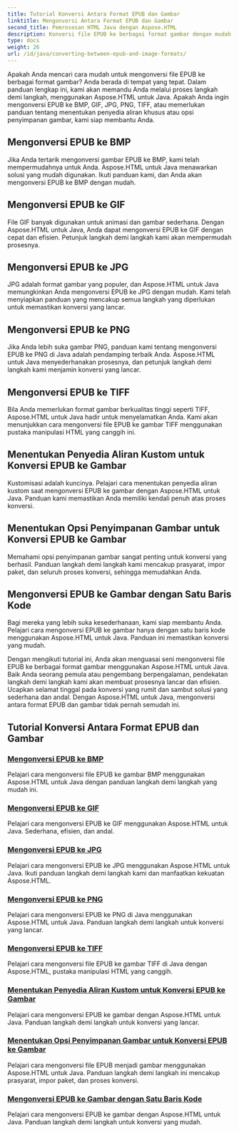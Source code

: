 ```yaml
---
title: Tutorial Konversi Antara Format EPUB dan Gambar
linktitle: Mengonversi Antara Format EPUB dan Gambar
second_title: Pemrosesan HTML Java dengan Aspose.HTML
description: Konversi file EPUB ke berbagai format gambar dengan mudah menggunakan Aspose.HTML untuk Java. Panduan langkah demi langkah untuk konversi yang lancar.
type: docs
weight: 26
url: /id/java/converting-between-epub-and-image-formats/
---
```


Apakah Anda mencari cara mudah untuk mengonversi file EPUB ke berbagai format gambar? Anda berada di tempat yang tepat. Dalam panduan lengkap ini, kami akan memandu Anda melalui proses langkah demi langkah, menggunakan Aspose.HTML untuk Java. Apakah Anda ingin mengonversi EPUB ke BMP, GIF, JPG, PNG, TIFF, atau memerlukan panduan tentang menentukan penyedia aliran khusus atau opsi penyimpanan gambar, kami siap membantu Anda.

## Mengonversi EPUB ke BMP
Jika Anda tertarik mengonversi gambar EPUB ke BMP, kami telah mempermudahnya untuk Anda. Aspose.HTML untuk Java menawarkan solusi yang mudah digunakan. Ikuti panduan kami, dan Anda akan mengonversi EPUB ke BMP dengan mudah. 

## Mengonversi EPUB ke GIF
File GIF banyak digunakan untuk animasi dan gambar sederhana. Dengan Aspose.HTML untuk Java, Anda dapat mengonversi EPUB ke GIF dengan cepat dan efisien. Petunjuk langkah demi langkah kami akan mempermudah prosesnya.

## Mengonversi EPUB ke JPG
JPG adalah format gambar yang populer, dan Aspose.HTML untuk Java memungkinkan Anda mengonversi EPUB ke JPG dengan mudah. Kami telah menyiapkan panduan yang mencakup semua langkah yang diperlukan untuk memastikan konversi yang lancar.

## Mengonversi EPUB ke PNG
Jika Anda lebih suka gambar PNG, panduan kami tentang mengonversi EPUB ke PNG di Java adalah pendamping terbaik Anda. Aspose.HTML untuk Java menyederhanakan prosesnya, dan petunjuk langkah demi langkah kami menjamin konversi yang lancar.

## Mengonversi EPUB ke TIFF
Bila Anda memerlukan format gambar berkualitas tinggi seperti TIFF, Aspose.HTML untuk Java hadir untuk menyelamatkan Anda. Kami akan menunjukkan cara mengonversi file EPUB ke gambar TIFF menggunakan pustaka manipulasi HTML yang canggih ini.

## Menentukan Penyedia Aliran Kustom untuk Konversi EPUB ke Gambar
Kustomisasi adalah kuncinya. Pelajari cara menentukan penyedia aliran kustom saat mengonversi EPUB ke gambar dengan Aspose.HTML untuk Java. Panduan kami memastikan Anda memiliki kendali penuh atas proses konversi.

## Menentukan Opsi Penyimpanan Gambar untuk Konversi EPUB ke Gambar
Memahami opsi penyimpanan gambar sangat penting untuk konversi yang berhasil. Panduan langkah demi langkah kami mencakup prasyarat, impor paket, dan seluruh proses konversi, sehingga memudahkan Anda.

## Mengonversi EPUB ke Gambar dengan Satu Baris Kode
Bagi mereka yang lebih suka kesederhanaan, kami siap membantu Anda. Pelajari cara mengonversi EPUB ke gambar hanya dengan satu baris kode menggunakan Aspose.HTML untuk Java. Panduan ini memastikan konversi yang mudah.

Dengan mengikuti tutorial ini, Anda akan menguasai seni mengonversi file EPUB ke berbagai format gambar menggunakan Aspose.HTML untuk Java. Baik Anda seorang pemula atau pengembang berpengalaman, pendekatan langkah demi langkah kami akan membuat prosesnya lancar dan efisien. Ucapkan selamat tinggal pada konversi yang rumit dan sambut solusi yang sederhana dan andal. Dengan Aspose.HTML untuk Java, mengonversi antara format EPUB dan gambar tidak pernah semudah ini.
## Tutorial Konversi Antara Format EPUB dan Gambar
### [Mengonversi EPUB ke BMP](./convert-epub-to-bmp/)
Pelajari cara mengonversi file EPUB ke gambar BMP menggunakan Aspose.HTML untuk Java dengan panduan langkah demi langkah yang mudah ini.
### [Mengonversi EPUB ke GIF](./convert-epub-to-gif/)
Pelajari cara mengonversi EPUB ke GIF menggunakan Aspose.HTML untuk Java. Sederhana, efisien, dan andal.
### [Mengonversi EPUB ke JPG](./convert-epub-to-jpg/)
Pelajari cara mengonversi EPUB ke JPG menggunakan Aspose.HTML untuk Java. Ikuti panduan langkah demi langkah kami dan manfaatkan kekuatan Aspose.HTML.
### [Mengonversi EPUB ke PNG](./convert-epub-to-png/)
Pelajari cara mengonversi EPUB ke PNG di Java menggunakan Aspose.HTML untuk Java. Panduan langkah demi langkah untuk konversi yang lancar.
### [Mengonversi EPUB ke TIFF](./convert-epub-to-tiff/)
Pelajari cara mengonversi file EPUB ke gambar TIFF di Java dengan Aspose.HTML, pustaka manipulasi HTML yang canggih.
### [Menentukan Penyedia Aliran Kustom untuk Konversi EPUB ke Gambar](./convert-epub-to-image-specify-custom-stream-provider/)
Pelajari cara mengonversi EPUB ke gambar dengan Aspose.HTML untuk Java. Panduan langkah demi langkah untuk konversi yang lancar.
### [Menentukan Opsi Penyimpanan Gambar untuk Konversi EPUB ke Gambar](./convert-epub-to-image-specify-image-save-options/)
Pelajari cara mengonversi file EPUB menjadi gambar menggunakan Aspose.HTML untuk Java. Panduan langkah demi langkah ini mencakup prasyarat, impor paket, dan proses konversi.
### [Mengonversi EPUB ke Gambar dengan Satu Baris Kode](./convert-epub-to-image-single-line/)
Pelajari cara mengonversi EPUB ke gambar dengan Aspose.HTML untuk Java. Panduan langkah demi langkah untuk konversi yang mudah.
